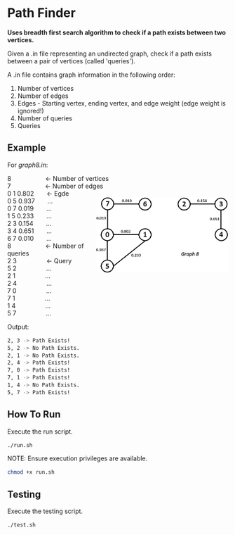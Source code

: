 # Path Finder

**Uses breadth first search algorithm to check if a path exists between two vertices.**

Given a .in file representing an undirected graph, check if a path exists between a pair of vertices (called 'queries').

A .in file contains graph information in the following order:
1. Number of vertices
1. Number of edges
1. Edges - Starting vertex, ending vertex, and edge weight (edge weight is ignored!)
1. Number of queries
1. Queries

## Example

For *graph8.in*:

8 &emsp;&emsp;&emsp;&emsp;&emsp; <- Number of vertices  
7 &emsp;&emsp;&emsp;&emsp;&emsp; <- Number of edges  
0 1 0.802 &emsp;&ensp; <- Egde  
<img align="right" src="https://github.com/bbat2575/PathFinder/blob/main/graphs/graph8.png" style="width: 60%;">
0 5 0.937 &emsp;&ensp; ...  
0 7 0.019 &emsp;&ensp; ...  
1 5 0.233 &emsp;&ensp; ...  
2 3 0.154 &emsp;&ensp; ...  
3 4 0.651 &emsp;&ensp; ...  
6 7 0.010 &emsp;&ensp; ...  
8 &emsp;&emsp;&emsp;&emsp;&emsp; <- Number of queries  
2 3 &emsp;&emsp;&emsp;&emsp;&nbsp; <- Query  
5 2 &emsp;&emsp;&emsp;&emsp;&nbsp; ...  
2 1 &emsp;&emsp;&emsp;&emsp;&nbsp; ...  
2 4 &emsp;&emsp;&emsp;&emsp;&nbsp; ...  
7 0 &emsp;&emsp;&emsp;&emsp;&nbsp; ...  
7 1 &emsp;&emsp;&emsp;&emsp;&nbsp; ...  
1 4 &emsp;&emsp;&emsp;&emsp;&nbsp; ...  
5 7 &emsp;&emsp;&emsp;&emsp;&nbsp; ...  

Output:

```bash
2, 3 -> Path Exists!
5, 2 -> No Path Exists.
2, 1 -> No Path Exists.
2, 4 -> Path Exists!
7, 0 -> Path Exists!
7, 1 -> Path Exists!
1, 4 -> No Path Exists.
5, 7 -> Path Exists!
```

## How To Run

Execute the run script.

```bash
./run.sh
```

NOTE: Ensure execution privileges are available.

```bash
chmod +x run.sh
```

## Testing

Execute the testing script.

```bash
./test.sh
```
